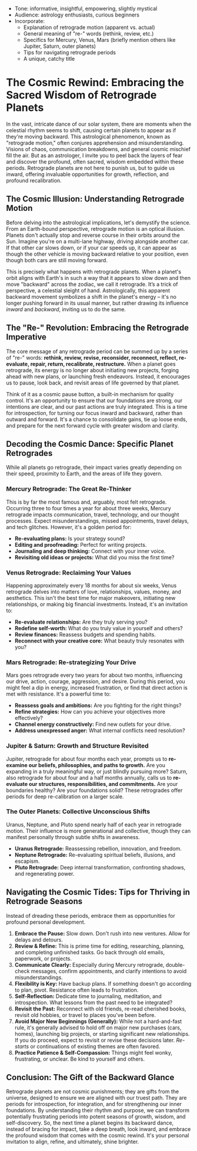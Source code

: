 - Tone: informative, insightful, empowering, slightly mystical
- Audience: astrology enthusiasts, curious beginners
- Incorporate:
    - Explanation of retrograde motion (apparent vs. actual)
    - General meaning of "re-" words (rethink, review, etc.)
    - Specifics for Mercury, Venus, Mars (briefly mention others like Jupiter, Saturn, outer planets)
    - Tips for navigating retrograde periods
    - A unique, catchy title


# The Cosmic Rewind: Embracing the Sacred Wisdom of Retrograde Planets

In the vast, intricate dance of our solar system, there are moments when the celestial rhythm seems to shift, causing certain planets to appear as if they're moving backward. This astrological phenomenon, known as "retrograde motion," often conjures apprehension and misunderstanding. Visions of chaos, communication breakdowns, and general cosmic mischief fill the air. But as an astrologer, I invite you to peel back the layers of fear and discover the profound, often sacred, wisdom embedded within these periods. Retrograde planets are not here to punish us, but to guide us inward, offering invaluable opportunities for growth, reflection, and profound recalibration.

## The Cosmic Illusion: Understanding Retrograde Motion

Before delving into the astrological implications, let's demystify the science. From an Earth-bound perspective, retrograde motion is an optical illusion. Planets don't actually stop and reverse course in their orbits around the Sun. Imagine you're on a multi-lane highway, driving alongside another car. If that other car slows down, or if your car speeds up, it can appear as though the other vehicle is moving backward relative to your position, even though both cars are still moving forward.

This is precisely what happens with retrograde planets. When a planet's orbit aligns with Earth's in such a way that it appears to slow down and then move "backward" across the zodiac, we call it retrograde. It’s a trick of perspective, a celestial sleight of hand. Astrologically, this apparent backward movement symbolizes a shift in the planet's energy – it's no longer pushing forward in its usual manner, but rather drawing its influence *inward* and *backward*, inviting us to do the same.

## The "Re-" Revolution: Embracing the Retrograde Imperative

The core message of any retrograde period can be summed up by a series of "re-" words: **rethink, review, revise, reconsider, reconnect, reflect, re-evaluate, repair, return, recalibrate, restructure.** When a planet goes retrograde, its energy is no longer about initiating new projects, forging ahead with new plans, or launching fresh endeavors. Instead, it encourages us to pause, look back, and revisit areas of life governed by that planet.

Think of it as a cosmic pause button, a built-in mechanism for quality control. It's an opportunity to ensure that our foundations are strong, our intentions are clear, and our past actions are truly integrated. This is a time for introspection, for turning our focus inward and backward, rather than outward and forward. It's a chance to consolidate gains, tie up loose ends, and prepare for the next forward cycle with greater wisdom and clarity.

## Decoding the Cosmic Dance: Specific Planet Retrogrades

While all planets go retrograde, their impact varies greatly depending on their speed, proximity to Earth, and the areas of life they govern.

### Mercury Retrograde: The Great Re-Thinker

This is by far the most famous and, arguably, most felt retrograde. Occurring three to four times a year for about three weeks, Mercury retrograde impacts communication, travel, technology, and our thought processes. Expect misunderstandings, missed appointments, travel delays, and tech glitches. However, it's a golden period for:
*   **Re-evaluating plans:** Is your strategy sound?
*   **Editing and proofreading:** Perfect for writing projects.
*   **Journaling and deep thinking:** Connect with your inner voice.
*   **Revisiting old ideas or projects:** What did you miss the first time?

### Venus Retrograde: Reclaiming Your Values

Happening approximately every 18 months for about six weeks, Venus retrograde delves into matters of love, relationships, values, money, and aesthetics. This isn't the best time for major makeovers, initiating new relationships, or making big financial investments. Instead, it's an invitation to:
*   **Re-evaluate relationships:** Are they truly serving you?
*   **Redefine self-worth:** What do you truly value in yourself and others?
*   **Review finances:** Reassess budgets and spending habits.
*   **Reconnect with your creative core:** What beauty truly resonates with you?

### Mars Retrograde: Re-strategizing Your Drive

Mars goes retrograde every two years for about two months, influencing our drive, action, courage, aggression, and desire. During this period, you might feel a dip in energy, increased frustration, or find that direct action is met with resistance. It's a powerful time to:
*   **Reassess goals and ambitions:** Are you fighting for the right things?
*   **Refine strategies:** How can you achieve your objectives more effectively?
*   **Channel energy constructively:** Find new outlets for your drive.
*   **Address unexpressed anger:** What internal conflicts need resolution?

### Jupiter & Saturn: Growth and Structure Revisited

Jupiter, retrograde for about four months each year, prompts us to **re-examine our beliefs, philosophies, and paths to growth.** Are you expanding in a truly meaningful way, or just blindly pursuing more? Saturn, also retrograde for about four and a half months annually, calls us to **re-evaluate our structures, responsibilities, and commitments.** Are your boundaries healthy? Are your foundations solid? These retrogrades offer periods for deep re-calibration on a larger scale.

### The Outer Planets: Collective Unconscious Shifts

Uranus, Neptune, and Pluto spend nearly half of each year in retrograde motion. Their influence is more generational and collective, though they can manifest personally through subtle shifts in awareness.
*   **Uranus Retrograde:** Reassessing rebellion, innovation, and freedom.
*   **Neptune Retrograde:** Re-evaluating spiritual beliefs, illusions, and escapism.
*   **Pluto Retrograde:** Deep internal transformation, confronting shadows, and regenerating power.

## Navigating the Cosmic Tides: Tips for Thriving in Retrograde Seasons

Instead of dreading these periods, embrace them as opportunities for profound personal development.

1.  **Embrace the Pause:** Slow down. Don't rush into new ventures. Allow for delays and detours.
2.  **Review & Refine:** This is prime time for editing, researching, planning, and completing unfinished tasks. Go back through old emails, paperwork, or projects.
3.  **Communicate Clearly:** Especially during Mercury retrograde, double-check messages, confirm appointments, and clarify intentions to avoid misunderstandings.
4.  **Flexibility is Key:** Have backup plans. If something doesn't go according to plan, pivot. Resistance often leads to frustration.
5.  **Self-Reflection:** Dedicate time to journaling, meditation, and introspection. What lessons from the past need to be integrated?
6.  **Revisit the Past:** Reconnect with old friends, re-read cherished books, revisit old hobbies, or travel to places you've been before.
7.  **Avoid Major New Beginnings (Generally):** While not a hard-and-fast rule, it's generally advised to hold off on major new purchases (cars, homes), launching big projects, or starting significant new relationships. If you do proceed, expect to revisit or revise these decisions later. *Re-starts* or continuations of existing themes are often favored.
8.  **Practice Patience & Self-Compassion:** Things might feel wonky, frustrating, or unclear. Be kind to yourself and others.

## Conclusion: The Gift of the Backward Glance

Retrograde planets are not cosmic punishments; they are gifts from the universe, designed to ensure we are aligned with our truest path. They are periods for introspection, for integration, and for strengthening our inner foundations. By understanding their rhythm and purpose, we can transform potentially frustrating periods into potent seasons of growth, wisdom, and self-discovery. So, the next time a planet begins its backward dance, instead of bracing for impact, take a deep breath, look inward, and embrace the profound wisdom that comes with the cosmic rewind. It's your personal invitation to align, refine, and ultimately, shine brighter.